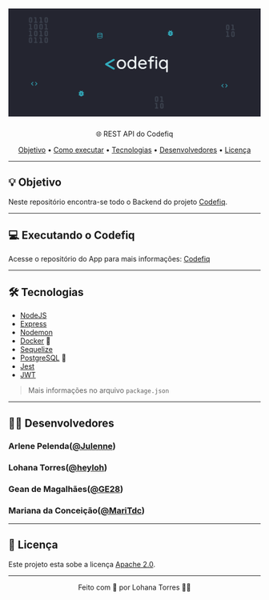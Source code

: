 <h1 align="center">
  <img alt="Codefiq" title="#Codefiq" src="./github-assets/banner.png" />
</h1>

<p align="center">🌐 REST API do Codefiq</p>

<p align="center">
 <a href="#-objetivo">Objetivo</a> •
 <a href="#-executando-o-codefiq">Como executar</a> • 
 <a href="#-tecnologias">Tecnologias</a> •  
 <a href="#-desenvolvedores">Desenvolvedores</a> • 
 <a href="#-licença">Licença</a>
</p>

---

## 💡 Objetivo

Neste repositório encontra-se todo o Backend do projeto [Codefiq](https://github.com/heyloh/codefiq/).

---

## 💻 Executando o Codefiq

Acesse o repositório do App para mais informações: [Codefiq](https://github.com/heyloh/codefiq/)

---

## 🛠 Tecnologias

- <a href="https://nodejs.org/en/">NodeJS</a>
- <a href="https://expressjs.com/">Express</a>
- <a href="https://nodemon.io/">Nodemon</a>
- <a href="https://www.docker.com/">Docker</a> 🐋
- <a href="https://sequelize.org/">Sequelize</a>
- <a href="https://www.postgresql.org/">PostgreSQL</a> 🐘
- <a href="https://jestjs.io/">Jest</a>
- <a href="">JWT</a>

> Mais informações no arquivo `package.json`

---

## 👨‍💻 Desenvolvedores

### Arlene Pelenda([@Julenne](https://github.com/Julenne))

### Lohana Torres([@heyloh](https://github.com/heyloh))

### Gean de Magalhães([@GE28](https://github.com/GE28))

### Mariana da Conceição([@MariTdc](https://github.com/MariTdc))

---

## 📝 Licença

Este projeto esta sobe a licença [Apache 2.0](./LICENSE).

---

<p align="center">Feito com 💙 por Lohana Torres 👋🏽</p>
